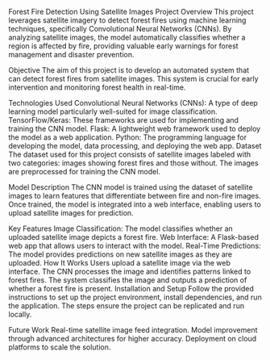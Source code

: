 Forest Fire Detection Using Satellite Images
Project Overview
This project leverages satellite imagery to detect forest fires using machine learning techniques, specifically Convolutional Neural Networks (CNNs). By analyzing satellite images, the model automatically classifies whether a region is affected by fire, providing valuable early warnings for forest management and disaster prevention.

Objective
The aim of this project is to develop an automated system that can detect forest fires from satellite images. This system is crucial for early intervention and monitoring forest health in real-time.

Technologies Used
Convolutional Neural Networks (CNNs): A type of deep learning model particularly well-suited for image classification.
TensorFlow/Keras: These frameworks are used for implementing and training the CNN model.
Flask: A lightweight web framework used to deploy the model as a web application.
Python: The programming language for developing the model, data processing, and deploying the web app.
Dataset
The dataset used for this project consists of satellite images labeled with two categories: images showing forest fires and those without. The images are preprocessed for training the CNN model.

Model Description
The CNN model is trained using the dataset of satellite images to learn features that differentiate between fire and non-fire images. Once trained, the model is integrated into a web interface, enabling users to upload satellite images for prediction.

Key Features
Image Classification: The model classifies whether an uploaded satellite image depicts a forest fire.
Web Interface: A Flask-based web app that allows users to interact with the model.
Real-Time Predictions: The model provides predictions on new satellite images as they are uploaded.
How It Works
Users upload a satellite image via the web interface.
The CNN processes the image and identifies patterns linked to forest fires.
The system classifies the image and outputs a prediction of whether a forest fire is present.
Installation and Setup
Follow the provided instructions to set up the project environment, install dependencies, and run the application. The steps ensure the project can be replicated and run locally.

Future Work
Real-time satellite image feed integration.
Model improvement through advanced architectures for higher accuracy.
Deployment on cloud platforms to scale the solution.


